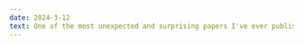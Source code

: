 ```yaml
---
date: 2024-3-12
text: One of the most unexpected and surprising papers I've ever published... <a href="https://openreview.net/pdf?id=4TnFbv16hK">Bias/Variance is not the same as Approximation/Estimation</a>. 
---
```

